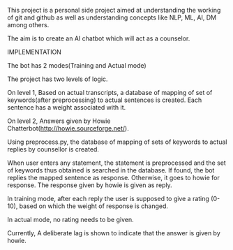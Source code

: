 This project is a personal side project aimed at understanding the working of git and github as well as understanding concepts like NLP, ML, AI, DM among others.

The aim is to create an AI chatbot which will act as a counselor.

IMPLEMENTATION

The bot has 2 modes(Training and Actual mode)

The project has two levels of logic.

On level 1,
Based on actual transcripts, a database of mapping of set of keywords(after preprocessing) to actual sentences is created. Each sentence has a weight associated with it.

On level 2, 
Answers given by Howie Chatterbot(http://howie.sourceforge.net/).


Using preprocess.py, the database of mapping of sets of keywords to actual replies by counsellor is created.

When user enters any statement, the statement is preprocessed and the set of keywords thus obtained is searched in the database. If found, the bot replies the mapped sentence as response. Otherwise, it goes to howie for response. The response given by howie is given as reply.

In training mode, after each reply the user is supposed to give a rating (0-10), based on which the weight of response is changed.

In actual mode, no rating needs to be given.

Currently, A deliberate lag is shown to indicate that the answer is given by howie.

